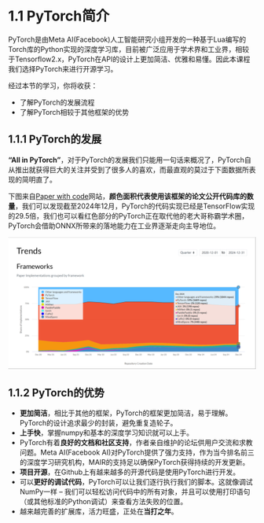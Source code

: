 # 1.1 PyTorch简介

PyTorch是由Meta AI(Facebook)人工智能研究小组开发的一种基于Lua编写的Torch库的Python实现的深度学习库，目前被广泛应用于学术界和工业界，相较于Tensorflow2.x，PyTorch在API的设计上更加简洁、优雅和易懂。因此本课程我们选择PyTorch来进行开源学习。

经过本节的学习，你将收获：

- 了解PyTorch的发展流程
- 了解PyTorch相较于其他框架的优势


## 1.1.1 PyTorch的发展

**“All in PyTorch”**，对于PyTorch的发展我们只能用一句话来概况了，PyTorch自从推出就获得巨大的关注并受到了很多人的喜欢，而最直观的莫过于下面数据所表现的简明直了。

下图来自[Paper with code](https://paperswithcode.com/trends)网站，**颜色面积代表使用该框架的论文公开代码库的数量**，我们可以发现截至2024年12月，PyTorch的代码实现已经是TensorFlow实现的29.5倍，我们也可以看红色部分的PyTorch正在取代他的老大哥称霸学术圈，PyTorch会借助ONNX所带来的落地能力在工业界逐渐走向主导地位。

![框架对比图](figures/pytorch_2025.png)

## 1.1.2 PyTorch的优势
+ **更加简洁**，相比于其他的框架，PyTorch的框架更加简洁，易于理解。PyTorch的设计追求最少的封装，避免重复造轮子。
+ **上手快**，掌握numpy和基本的深度学习知识就可以上手。
+ PyTorch有着**良好的文档和社区支持**，作者亲自维护的论坛供用户交流和求教问题。Meta AI(Facebook AI)对PyTorch提供了强力支持，作为当今排名前三的深度学习研究机构，MAIR的支持足以确保PyTorch获得持续的开发更新。
+ **项目开源**，在Github上有越来越多的开源代码是使用PyTorch进行开发。
+ 可以**更好的调试代码**，PyTorch可以让我们逐行执行我们的脚本。这就像调试NumPy一样 – 我们可以轻松访问代码中的所有对象，并且可以使用打印语句（或其他标准的Python调试）来查看方法失败的位置。
+ 越来越完善的扩展库，活力旺盛，正处在**当打之年**。

